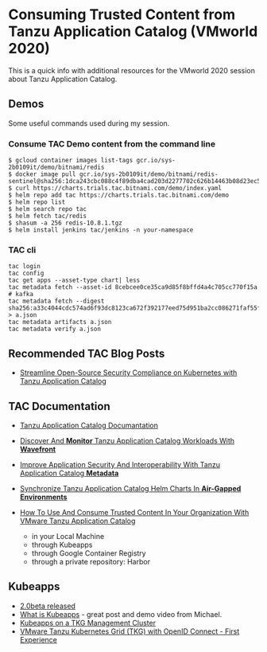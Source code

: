 # Consuming Trusted Content from Tanzu Application Catalog (VMworld 2020)

This is a quick info with additional resources for the VMworld 2020 session about Tanzu Application Catalog.

## Demos
Some useful commands used during my session.

### Consume TAC Demo content from the command line
```
$ gcloud container images list-tags gcr.io/sys-2b0109it/demo/bitnami/redis
$ docker image pull gcr.io/sys-2b0109it/demo/bitnami/redis-sentinel@sha256:1dca243cbc088c4f89dba4cad203d2277702c626b14463b08d23ec525837701e
$ curl https://charts.trials.tac.bitnami.com/demo/index.yaml
$ helm repo add tac https://charts.trials.tac.bitnami.com/demo
$ helm repo list
$ helm search repo tac
$ helm fetch tac/redis
$ shasum -a 256 redis-10.8.1.tgz
$ helm install jenkins tac/jenkins -n your-namespace
```

### TAC cli

```
tac login
tac config
tac get apps --asset-type chart| less
tac metadata fetch --asset-id 8cebcee0ce35ca9d85f8bffd4a4c705cc770f15a # kafka
tac metadata fetch --digest sha256:a33c4044cdc574ad6f93dc8123ca672f392177eed75d951ba2cc086271faf55f > a.json
tac metadata artifacts a.json
tac metadata verify a.json
```

## Recommended TAC Blog Posts
- [Streamline Open-Source Security Compliance on Kubernetes with Tanzu Application Catalog](https://tanzu.vmware.com/content/blog/streamline-open-source-security-compliance-on-kubernetes-with-tanzu-application-catalog)

## TAC Documentation
- [Tanzu Application Catalog Documantation](https://docs.bitnami.com/tanzu-application-catalog/)
- [Discover And **Monitor** Tanzu Application Catalog Workloads With **Wavefront**](https://docs.bitnami.com/tanzu-application-catalog/how-to/discover-monitor-tac-workloads-wavefront/)
- [Improve Application Security And Interoperability With Tanzu Application Catalog **Metadata**](https://docs.bitnami.com/tanzu-application-catalog/how-to/consume-tac-metadata/)
- [Synchronize Tanzu Application Catalog Helm Charts In **Air-Gapped Environments**](https://docs.bitnami.com/tanzu-application-catalog/how-to/sync-tac-helm-charts-air-gapped-environments/)

- [How To Use And Consume Trusted Content In Your Organization With VMware Tanzu Application Catalog](https://docs.bitnami.com/tanzu-application-catalog/get-started-tanzu-application-catalog/)
  - in your Local Machine
  - through Kubeapps
  - through Google Container Registry
  - through a private repository: Harbor
  
 ## Kubeapps
 - [2.0beta released](https://github.com/kubeapps/kubeapps/releases/tag/v2.0.0-beta.2)
 - [What is Kubeapps](https://liveandletlearn.net/post/what-is-kubeapps/) - great post and demo video from Michael.
 - [Kubeapps on a TKG Management Cluster](https://liveandletlearn.net/post/kubeapps-on-tkg-management-cluster/)
 - [VMware Tanzu Kubernetes Grid (TKG) with OpenID Connect - First Experience](https://liveandletlearn.net/post/tanzu-kubernetes-grid-tkg-first-experience/)
 
 
  

